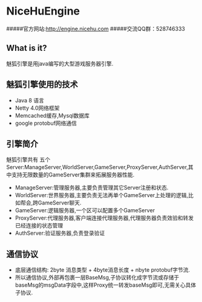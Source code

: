# NiceHuEngine

#####官方网站:http://engine.nicehu.com
#####交流QQ群：528746333

## What is it?

魅狐引擎是用java编写的大型游戏服务器引擎.

## 魅狐引擎使用的技术
- Java 8 语言
- Netty 4.0网络框架
- Memcached缓存,Mysql数据库
- google protobuf网络通信


## 引擎简介
 魅狐引擎共有 五个Server:ManageServer,WorldServer,GameServer,ProxyServer,AuthServer,其中支持无限数量的GameServer集群来拓展服务器性能.

- ManageServer:管理服务器,主要负责管理其它Server注册和状态.
- WorldServer:世界服务器,主要负责无法再单个GameServer上处理的逻辑,比如帮会,跨GameServer聊天.
- GameServer:逻辑服务器,一个区可以配置多个GameServer
- ProxyServer:代理服务器,客户端连接代理服务器,代理服务器负责效验和转发已经连接的状态管理
- AuthServer:验证服务器,负责登录验证

## 通信协议
- 底层通信结构: 2byte 消息类型 + 4byte消息长度 + nbyte protobuf字节流.
- 所以通信协议,外部再包裹一层BaseMsg,子协议转化成字节流或存储于baseMsg的msgData字段中,这样Proxy统一转发baseMsg即可,无需关心具体子协议.
